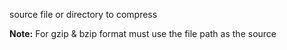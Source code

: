 source file or directory to compress

**Note:** For gzip & bzip format must use the file path as the source
